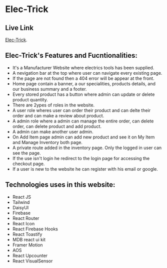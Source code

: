 # Elec-Trick

## Live Link

 [Elec-Trick](https://elec-trick-3dcf2.web.app/).

## Elec-Trick's Features and Fucntionalities:

* It's a Manufacturer Website where electrics tools has been supplied.
* A nevigation bar at the top where user can navigate every existing page.
* If the page are not found then a 404 error will be appear at the front.
* Home page contain a banner, a our specialities, products details, and our business summary and a footer.
* Every stored product has a button where admin can update or delete product quantity.
* There are 2ypes of roles in the website.
* A user role wheres user can order their product and can delte their order and can make a review about product.
* A admin role where a admin can manage the entire order, can delete order, can delete product and add product.
* A admin can make another user admin.
* On Add Item page admin can add new product and see it on My Item and Manage Inventory both page.
* A private route added in the inventory page. Only the logged in user can see the page.
* If the use isn't login he redirect to the login page for accessing the checkout page.
* If a user is new to the website he can register with his email or google.

## Technologies uses in this website:
* React JS
* Tailwind 
* DaisyUI
* Firebase
* React Router
* React Icon
* React Firebase Hooks
* React Toastify
* MDB react ui kit
* Framer Motion
* AOS
* React Upcounter
* React VisualSensor
